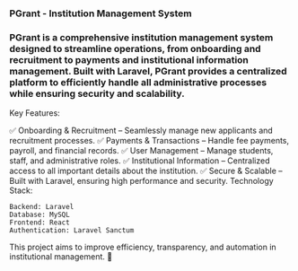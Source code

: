 ### PGrant - Institution Management System

### PGrant is a comprehensive institution management system designed to streamline operations, from onboarding and recruitment to payments and institutional information management. Built with Laravel, PGrant provides a centralized platform to efficiently handle all administrative processes while ensuring security and scalability.
Key Features:

✅ Onboarding & Recruitment – Seamlessly manage new applicants and recruitment processes.
✅ Payments & Transactions – Handle fee payments, payroll, and financial records.
✅ User Management – Manage students, staff, and administrative roles.
✅ Institutional Information – Centralized access to all important details about the institution.
✅ Secure & Scalable – Built with Laravel, ensuring high performance and security.
Technology Stack:

    Backend: Laravel
    Database: MySQL
    Frontend: React
    Authentication: Laravel Sanctum

This project aims to improve efficiency, transparency, and automation in institutional management. 🚀
